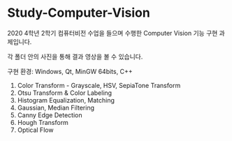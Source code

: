 # Study-Computer-Vision
2020 4학년 2학기 컴퓨터비전 수업을 들으며 수행한 Computer Vision 기능 구현 과제입니다.

각 폴더 안의 사진을 통해 결과 영상을 볼 수 있습니다.

구현 환경:
Windows, Qt, MinGW 64bits, C++

1. Color Transform - Grayscale, HSV, SepiaTone Transform
2. Otsu Transform & Color Labeling
3. Histogram Equalization, Matching
4. Gaussian, Median Filtering
5. Canny Edge Detection
6. Hough Transform
7. Optical Flow
